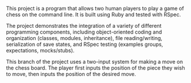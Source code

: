 This project is a program that allows two human players to play a game of chess on the command line. It is built using Ruby and tested with RSpec.

The project demonstrates the integration of a variety of different programming components, including object-oriented coding and organization (classes, modules, inheritance), file reading/writing, serialization of save states, and RSpec testing (examples groups, expectations, mocks/stubs).

This branch of the project uses a two-input system for making a move on the chess board. The player first inputs the position of the piece they wish to move, then inputs the position of the desired move.

